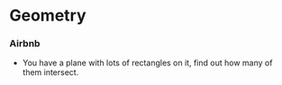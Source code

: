 Geometry
==

### Airbnb

- You have a plane with lots of rectangles on it, find out how many of them intersect.
